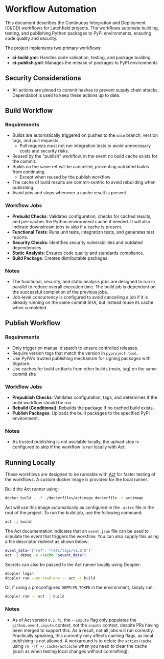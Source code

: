 <!-- SPDX-License-Identifier: Apache-2.0 -->
<!-- Copyright 2025 Latchfield Technologies http://latchfield.com -->
# Workflow Automation

This document describes the Continuous Integration and Deployment (CI/CD) workflows for Latchfield projects. The workflows automate building, testing, and publishing Python packages to PyPI environments, ensuring code quality and security.

The project implements two primary workflows:

- **ci-build.yml**: Handles code validation, testing, and package building
- **ci-publish.yml**: Manages the release of packages to PyPI environments

## Security Considerations

- All actions are pinned to commit hashes to prevent supply chain attacks. Dependabot is used to keep these actions up to date.

## Build Workflow

### Requirements
- Builds are automatically triggered on pushes to the `main` branch, version tags, and pull requests.
    - Pull requests must not run integration tests to avoid unnecessary costs and security risks.
- Reused by the "publish" workflow, in the event no build cache exists for the commit.
- Builds on the same ref will be cancelled, preventing outdated builds from continuing.
    - Except when reused by the publish workflow
- The cache of build results are commit-centric to avoid rebuilding when publishing.
- Avoid jobs and steps whenever a cache result is present.

### Workflow Jobs

- **Prebuild Checks**: Validates configuration, checks for cached results, and pre-caches the Python environment cache if needed. It will also indicate downstream jobs to skip if a cache is present.
- **Functional Tests**: Runs unit tests, integration tests, and generates test reports.
- **Security Checks**: Identifies security vulnerabilities and outdated dependencies.
- **Static Analysis**: Ensures code quality and standards compliance.
- **Build Package**: Creates distributable packages.

### Notes

- The functional, security, and static analysis jobs are designed to run in parallel to reduce overall execution time. The build job is dependent on the successful completion of the previous jobs.
- Job-level concurrency is configured to avoid cancelling a job if it is already running on the same commit SHA, but instead reuse its cache when completed.

## Publish Workflow

### Requirements
- Only trigger on manual dispatch to ensure controlled releases.
- Require version tags that match the version in `pyproject.toml`.
- Use PyPA's trusted publishing mechanism for signing packages with Sigstore.
- Use caches for build artifacts from other builds (main, tag) on the same commit sha

### Workflow Jobs

- **Prepublish Checks**: Validates configuration, tags, and determines if the build workflow should be run.  
- **Rebuild (Conditional)**: Rebuilds the package if no cached build exists.
- **Publish Packages**: Uploads the built packages to the specified PyPI environment.

### Notes

- As trusted publishing is not available locally, the upload step is configured to skip if the workflow is run locally with Act.

## Running Locally

These workflows are designed to be runnable with [Act](https://github.com/nektos/act) for faster testing of the workflows. A custom docker image is provided for the local runner.

Build the Act runner using:

```bash
docker build . -f ./dockerfiles/actimage.dockerfile -t actimage
```

Act will use this image automatically as configured in the `.actrc` file in the root of the project. To run the build job, use the following command:

```bash
act -j build
```

The Act documentation indicates that an `event.json` file can be used to simulate the event that triggers the workflow. You can also supply this using a file descriptor redirect as shown below:

```bash 
event_data='{"ref": "refs/tags/v1.0.0"}'
act -j debug -e <(echo "$event_data")
```

Secrets can also be passed to the Act runner locally using Doppler:

```bash
doppler login
doppler run --no-read-env -- act -j build
```

Or, if using a preconfigured `DOPPLER_TOKEN` in the environment, simply run:

```bash
doppler run -- act -j build
```

### Notes
- As of Act version `0.2.75`, the `--inputs` flag only populates the `github.event.inputs` context, not the `inputs` context, despite PRs having been merged to support this. As a result, not all jobs will run correctly. Practically speaking, this currently only affects caching flags, as local publishing is not allowed. A workaround is to delete the `action/cache` using `rm -rf ~/.cache/actcache` when you need to clear the cache (such as when testing local changes without committing).